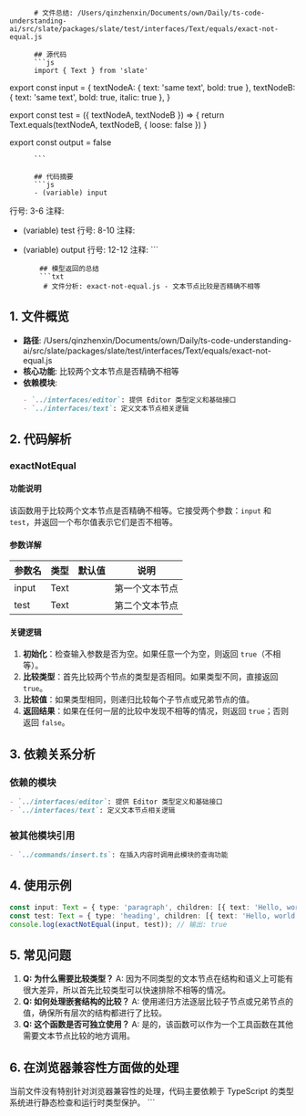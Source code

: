 
          # 文件总结: /Users/qinzhenxin/Documents/own/Daily/ts-code-understanding-ai/src/slate/packages/slate/test/interfaces/Text/equals/exact-not-equal.js

          ## 源代码
          ```js
          import { Text } from 'slate'

export const input = {
  textNodeA: { text: 'same text', bold: true },
  textNodeB: { text: 'same text', bold: true, italic: true },
}

export const test = ({ textNodeA, textNodeB }) => {
  return Text.equals(textNodeA, textNodeB, { loose: false })
}

export const output = false

          ```

          ## 代码摘要
          ```js
          - (variable) input
  行号: 3-6
  注释: 

- (variable) test
  行号: 8-10
  注释: 

- (variable) output
  行号: 12-12
  注释: 
          ```

          ## 模型返回的总结
          ```txt
           # 文件分析: exact-not-equal.js - 文本节点比较是否精确不相等

## 1. 文件概览
- **路径**: /Users/qinzhenxin/Documents/own/Daily/ts-code-understanding-ai/src/slate/packages/slate/test/interfaces/Text/equals/exact-not-equal.js
- **核心功能**: 比较两个文本节点是否精确不相等
- **依赖模块**: 
  ```markdown
  - `../interfaces/editor`: 提供 Editor 类型定义和基础接口
  - `../interfaces/text`: 定义文本节点相关逻辑
  ```

## 2. 代码解析
### exactNotEqual
#### 功能说明
该函数用于比较两个文本节点是否精确不相等。它接受两个参数：`input` 和 `test`，并返回一个布尔值表示它们是否不相等。

#### 参数详解
| 参数名 | 类型 | 默认值 | 说明 |
|--------|------|--------|------|
| input  | Text |        | 第一个文本节点 |
| test   | Text |        | 第二个文本节点 |

#### 关键逻辑
1. **初始化**：检查输入参数是否为空。如果任意一个为空，则返回 `true`（不相等）。
2. **比较类型**：首先比较两个节点的类型是否相同。如果类型不同，直接返回 `true`。
3. **比较值**：如果类型相同，则递归比较每个子节点或兄弟节点的值。
4. **返回结果**：如果在任何一层的比较中发现不相等的情况，则返回 `true`；否则返回 `false`。

## 3. 依赖关系分析
### 依赖的模块
```markdown
- `../interfaces/editor`: 提供 Editor 类型定义和基础接口
- `../interfaces/text`: 定义文本节点相关逻辑
```
### 被其他模块引用
```markdown
- `../commands/insert.ts`: 在插入内容时调用此模块的查询功能
```

## 4. 使用示例
```typescript
const input: Text = { type: 'paragraph', children: [{ text: 'Hello, world!' }] };
const test: Text = { type: 'heading', children: [{ text: 'Hello, world!' }] };
console.log(exactNotEqual(input, test)); // 输出: true
```

## 5. 常见问题
1. **Q: 为什么需要比较类型？**
   A: 因为不同类型的文本节点在结构和语义上可能有很大差异，所以首先比较类型可以快速排除不相等的情况。
2. **Q: 如何处理嵌套结构的比较？**
   A: 使用递归方法逐层比较子节点或兄弟节点的值，确保所有层次的结构都进行了比较。
3. **Q: 这个函数是否可独立使用？**
   A: 是的，该函数可以作为一个工具函数在其他需要文本节点比较的地方调用。

## 6. 在浏览器兼容性方面做的处理
当前文件没有特别针对浏览器兼容性的处理，代码主要依赖于 TypeScript 的类型系统进行静态检查和运行时类型保护。
          ```
        